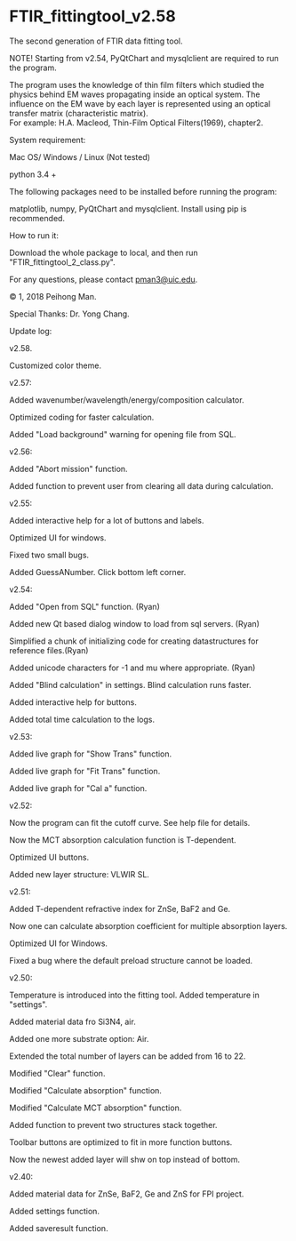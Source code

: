 # FTIR_fittingtool_v2.58
The second generation of FTIR data fitting tool. 

NOTE! Starting from v2.54, PyQtChart and mysqlclient are required to run the program. 

The program uses the knowledge of thin film filters which studied the physics behind EM waves propagating inside an optical system. 
The influence on the EM wave by each layer is represented using an optical transfer matrix (characteristic matrix).  
For example: H.A. Macleod, Thin-Film Optical Filters(1969), chapter2. 

System requirement: 

Mac OS/ Windows / Linux (Not tested)

python 3.4 +

The following packages need to be installed before running the program: 

matplotlib, numpy, PyQtChart and mysqlclient. Install using pip is recommended.  

How to run it: 

Download the whole package to local, and then run "FTIR_fittingtool_2_class.py". 

For any questions, please contact pman3@uic.edu.

© 1, 2018 Peihong Man. 

Special Thanks: Dr. Yong Chang. 


Update log: 

v2.58.

Customized color theme. 

v2.57:

Added wavenumber/wavelength/energy/composition calculator.

Optimized coding for faster calculation.

Added "Load background" warning for opening file from SQL.

v2.56:

Added "Abort mission" function. 

Added function to prevent user from clearing all data during calculation. 

v2.55:

Added interactive help for a lot of buttons and labels. 

Optimized UI for windows. 

Fixed two small bugs. 

Added GuessANumber. Click bottom left corner. 

v2.54:

Added "Open from SQL" function. (Ryan)

Added new Qt based dialog window to load from sql servers. (Ryan)

Simplified a chunk of initializing code for creating datastructures for reference files.(Ryan)
 
Added unicode characters for -1 and mu where appropriate. (Ryan)

Added "Blind calculation" in settings. Blind calculation runs faster. 

Added interactive help for buttons.

Added total time calculation to the logs. 

v2.53:

Added live graph for "Show Trans" function. 

Added live graph for "Fit Trans" function. 

Added live graph for "Cal a" function. 

v2.52:

Now the program can fit the cutoff curve. See help file for details. 

Now the MCT absorption calculation function is T-dependent. 

Optimized UI buttons. 

Added new layer structure: VLWIR SL.

v2.51:

Added T-dependent refractive index for ZnSe, BaF2 and Ge.

Now one can calculate absorption coefficient for multiple absorption layers. 

Optimized UI for Windows.

Fixed a bug where the default preload structure cannot be loaded.

v2.50:

Temperature is introduced into the fitting tool. Added temperature in "settings".

Added material data fro Si3N4, air. 

Added one more substrate option: Air. 

Extended the total number of layers can be added from 16 to 22. 

Modified "Clear" function. 

Modified "Calculate absorption" function. 

Modified "Calculate MCT absorption" function. 

Added function to prevent two structures stack together. 

Toolbar buttons are optimized to fit in more function buttons. 

Now the newest added layer will shw on top instead of bottom. 
    
v2.40:

Added material data for ZnSe, BaF2, Ge and ZnS for FPI project.

Added settings function.

Added saveresult function.


